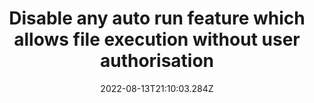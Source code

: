 ---
title: Disable any auto run feature which allows file execution without user authorisation
date: "2022-08-13T21:10:03.284Z"
description: ""
position: 1
section: "Secure configuration"
---